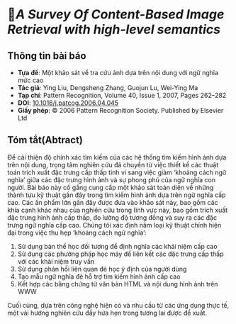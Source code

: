 # 📖*A Survey Of Content-Based Image Retrieval with high-level semantics*

## Thông tin bài báo
- **Tựa đề**: Một khảo sát về tra cứu ảnh dựa trên nội dung với ngữ nghĩa mức cao
- **Tác giả**: Ying Liu, Dengsheng Zhang, Guojun Lu, Wei-Ying Ma
- **Tạp chí**: Pattern Recognition, Volume 40, Issue 1, 2007, Pages 262–282
- **DOI**: [10.1016/j.patcog.2006.04.045](10.1016/j.patcog.2006.04.045)
- **Giấy phép**: © 2006 Pattern Recognition Society. Published by Elsevier Ltd
  
## Tóm tắt(Abtract)
  Để cải thiện độ chính xác tìm kiếm của các hệ thống tìm kiếm hình ảnh dựa trên nội dung, trọng tâm nghiên cứu đã chuyển từ việc thiết kế các thuật toán trích xuất đặc trưng cấp thấp tinh vi sang việc giảm ‘khoảng cách ngữ nghĩa’ giữa các đặc trưng hình ảnh và sự phong phú của ngữ nghĩa con người. Bài báo này cố gắng cung cấp một khảo sát toàn diện về những thành tựu kỹ thuật gần đây trong tìm kiếm hình ảnh dựa trên ngữ nghĩa cấp cao. Các ấn phẩm lớn gần đây được đưa vào khảo sát này, bao gồm các khía cạnh khác nhau của nghiên cứu trong lĩnh vực này, bao gồm trích xuất đặc trưng hình ảnh cấp thấp, đo lường độ tương đồng và suy ra các đặc trưng ngữ nghĩa cấp cao. Chúng tôi xác định năm loại kỹ thuật chính hiện đại trong việc thu hẹp ‘khoảng cách ngữ nghĩa’:
1. Sử dụng bản thể học đối tượng để định nghĩa các khái niệm cấp cao
2. Sử dụng các phường pháp học máy để liên kết các đặc trưng cấp thấp với các khái niệm truy vấn
3. Sử dụng phản hồi liên quan đẻ học ý định của người dùng
4. Tạo mẫu ngữ nghĩa đẻ hỗ trợ tìm kiếm hình ảnh cấp cao
5. Kết hợp các bằng chứng từ văn bản HTML và nội dung hình ảnh trên WWW

Cuối cùng, dựa trên công nghệ hiện có và nhu cầu từ các ứng dụng thực tế, một vài hướng nghiên cứu đầy hứa hẹn trong tương lai được đề xuất.

